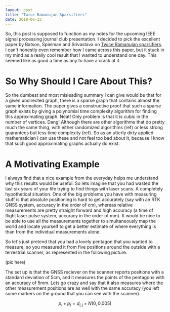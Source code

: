 ```yaml
---
layout: post
title: "Twice Ramanujan Sparsifiers"
date: 2018-06-23
---
```


So, this post is supposed to function as my notes for the upcoming IEEE signal 
processing journal club presentation. I decided to pick the excellent paper by
Batson, Spielman and Srivastava on [Twice Ramanujan sparsifiers](https://arxiv.org/abs/0808.0163).
I can't honestly even remember how I came across this paper, but it stuck in my mind
as a really cool result that I wanted to understand one day. This seemed like as good a time as any
to have a crack at it.

# So Why Should I Care About This?

So the dumbest and most misleading summary I can give would be that for a given undirected graph, 
there is a sparse graph that contains almost the same information. The paper gives a constructive
proof that such a sparse graph exists by giving a polynomial time complexity algorithm for finding 
this approximating graph. Neat! Only problem is that it is cubic in the number of vertices. Dang!
Although there are other algorithms that do pretty much the same thing, with either randomized 
algorithms (ref) or less strong guarantees but less time complexity (ref). So as an utterly dirty applied
mathematician I can use these and not feel too bad about it, because I know that such good approximating 
graphs actually do exist.

# A Motivating Example

I always find that a nice example from the everyday helps me understand why this results would be useful. 
So lets imagine that you had wasted the last six years of your life trying to find things with laser scans. 
A completely hypothetical situation. One of the big problems you have with measuring stuff is that absolute 
positioning is hard to get accurately (say with an RTK GNSS system, accuracy in the order of cm), whereas 
relative measurements are pretty straight forward and high accuracy (a time of flight laser pulse system, 
accuracy in the order of mm). It would be nice to be able to use all the measurements together to simultaneously 
map the world and locate yourself to get a better estimate of where everything is than from the individual 
measurements alone. 

So let's just pretend that you had a lovely pentagon that you wanted to measure, so you measured it from five positions 
around the outside with a terrestrial scanner, as represented in the following picture.

(pic here)

The set up is that the GNSS reciever on the scanner reports positions with a standard deviation of 5cm, and it measures 
the points of the pentagons with an accuracy of 5mm. Lets go crazy and say that it also measures where the 
other measurement positions are as well with the same accuracy (you left some markers on the ground that you 
can see with the scanner).

$$p_{i} + p_{j} = d_{i,j} + N(0,0.005)$$
